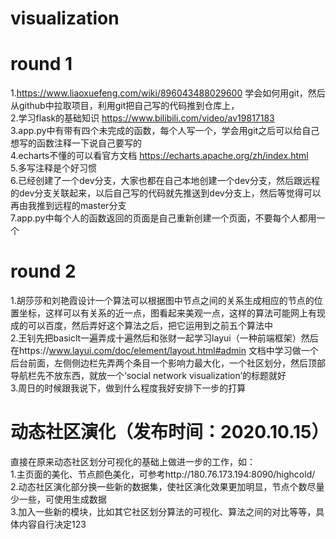 # visualization
# round 1
1.https://www.liaoxuefeng.com/wiki/896043488029600
学会如何用git，然后从github中拉取项目，利用git把自己写的代码推到仓库上，<br>
2.学习flask的基础知识 https://www.bilibili.com/video/av19817183<br>
3.app.py中有带有四个未完成的函数，每个人写一个，学会用git之后可以给自己想写的函数注释一下说自己要写的<br>
4.echarts不懂的可以看官方文档 https://echarts.apache.org/zh/index.html<br>
5.多写注释是个好习惯<br>
6.已经创建了一个dev分支，大家也都在自己本地创建一个dev分支，然后跟远程的dev分支关联起来，以后自己写的代码就先推送到dev分支上，然后等觉得可以再由我推到远程的master分支<br>
7.app.py中每个人的函数返回的页面是自己重新创建一个页面，不要每个人都用一个
# round 2
1.胡莎莎和刘艳霞设计一个算法可以根据图中节点之间的关系生成相应的节点的位置坐标，这样可以有关系的近一点，图看起来美观一点，这样的算法可能网上有现成的可以百度，然后弄好这个算法之后，把它运用到之前五个算法中<br>
2.王钊先把basiclt一遍弄成十遍然后和张财一起学习layui（一种前端框架）然后在https://www.layui.com/doc/element/layout.html#admin 文档中学习做一个后台前面，左侧侧边栏先弄两个条目一个影响力最大化，一个社区划分，然后顶部导航栏先不放东西，就放一个‘social network visualization’的标题就好<br>
3.周日的时候跟我说下，做到什么程度我好安排下一步的打算
# 动态社区演化（发布时间：2020.10.15）
直接在原来动态社区划分可视化的基础上做进一步的工作，如：<br>
1.主页面的美化、节点颜色美化，可参考http://180.76.173.194:8090/highcold/<br>
2.动态社区演化部分换一些新的数据集，使社区演化效果更加明显，节点个数尽量少一些，可使用生成数据<br>
3.加入一些新的模块，比如其它社区划分算法的可视化、算法之间的对比等等，具体内容自行决定123<br>
